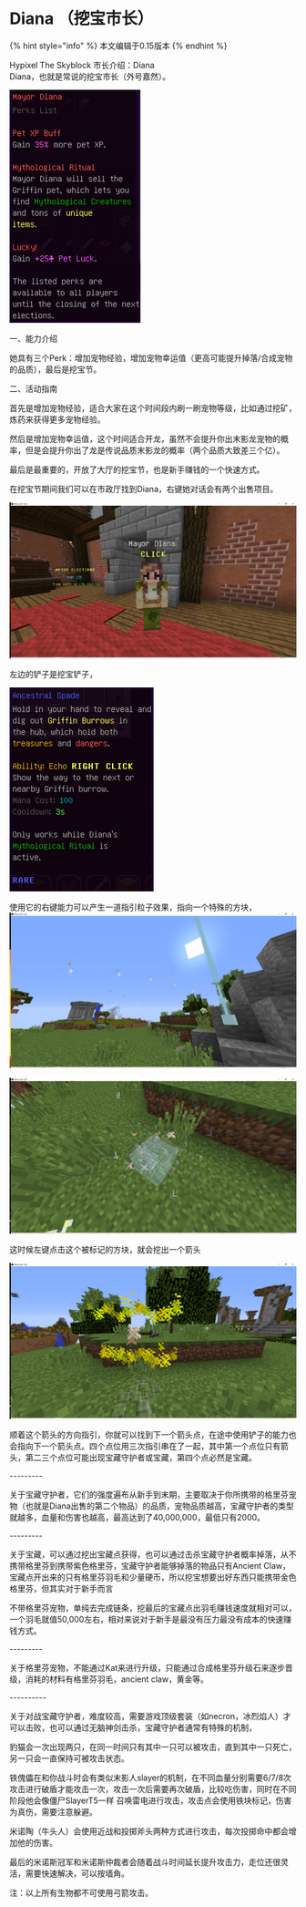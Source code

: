# Diana （挖宝市长）

{% hint style="info" %}
本文编辑于0.15版本
{% endhint %}

Hypixel The Skyblock 市长介绍：Diana\
Diana，也就是常说的挖宝市长（外号嘉然）。

![](<../.gitbook/assets/0 (3)>)

一、能力介绍

她具有三个Perk：增加宠物经验，增加宠物幸运值（更高可能提升掉落/合成宠物的品质），最后是挖宝节。

二、活动指南

首先是增加宠物经验，适合大家在这个时间段内刷一刷宠物等级，比如通过挖矿，炼药来获得更多宠物经验。

然后是增加宠物幸运值，这个时间适合开龙，虽然不会提升你出末影龙宠物的概率，但是会提升你出了龙是传说品质末影龙的概率（两个品质大致差三个亿）。

最后是最重要的，开放了大厅的挖宝节，也是新手赚钱的一个快速方式。

在挖宝节期间我们可以在市政厅找到Diana，右键她对话会有两个出售项目。

![](<../.gitbook/assets/1 (5)>)

左边的铲子是挖宝铲子，

![](<../.gitbook/assets/2 (1) (1)>)

使用它的右键能力可以产生一道指引粒子效果，指向一个特殊的方块，![](<../.gitbook/assets/3 (1) (1)>)

![](<../.gitbook/assets/4 (1)>)

这时候左键点击这个被标记的方块，就会挖出一个箭头

![](<../.gitbook/assets/5 (1)>)

顺着这个箭头的方向指引，你就可以找到下一个箭头点，在途中使用铲子的能力也会指向下一个箭头点。四个点位用三次指引串在了一起，其中第一个点位只有箭头，第二三个点位可能出现宝藏守护者或宝藏，第四个点必然是宝藏。

\---------

关于宝藏守护者，它们的强度遍布从新手到末期，主要取决于你所携带的格里芬宠物（也就是Diana出售的第二个物品）的品质，宠物品质越高，宝藏守护者的类型就越多，血量和伤害也越高，最高达到了40,000,000，最低只有2000。

\---------

关于宝藏，可以通过挖出宝藏点获得，也可以通过击杀宝藏守护者概率掉落，从不携带格里芬到携带紫色格里芬，宝藏守护者能够掉落的物品只有Ancient Claw，宝藏点开出来的只有格里芬羽毛和少量硬币，所以挖宝想要出好东西只能携带金色格里芬，但其实对于新手而言

不带格里芬宠物，单纯去完成链条，挖最后的宝藏点出羽毛赚钱速度就相对可以，一个羽毛就值50,000左右，相对来说对于新手是最没有压力最没有成本的快速赚钱方式。

\---------

关于格里芬宠物，不能通过Kat来进行升级，只能通过合成格里芬升级石来逐步晋级，消耗的材料有格里芬羽毛，ancient claw，黄金等。

\----------

关于对战宝藏守护者，难度较高，需要游戏顶级套装（如necron，冰烈焰人）才可以击败，也可以通过无脑神剑击杀，宝藏守护者通常有特殊的机制，

豹猫会一次出现两只，在同一时间只有其中一只可以被攻击，直到其中一只死亡，另一只会一直保持可被攻击状态。

铁傀儡在和你战斗时会有类似末影人slayer的机制，在不同血量分别需要6/7/8次攻击进行破盾才能攻击一次，攻击一次后需要再次破盾，比较吃伤害，同时在不同阶段他会像僵尸SlayerT5一样 召唤雷电进行攻击，攻击点会使用铁块标记，伤害为真伤，需要注意躲避。

米诺陶（牛头人）会使用近战和投掷斧头两种方式进行攻击，每次投掷命中都会增加他的伤害。

最后的米诺斯冠军和米诺斯仲裁者会随着战斗时间延长提升攻击力，走位还很灵活，需要快速解决，可以按墙角。

注：以上所有生物都不可使用弓箭攻击。
